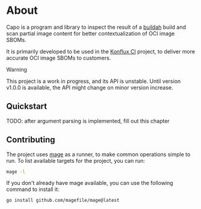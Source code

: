 # About

Capo is a program and library to inspect the result of a
[buildah](https://github.com/containers/buildah) build and scan partial image
content for better contextualization of OCI image SBOMs.

It is primarily developed to be used in the [Konflux CI](https://github.com/konflux-ci)
project, to deliver more accurate OCI image SBOMs to customers.

> [!WARNING]
> This project is a work in progress, and its API is unstable. Until version
> v1.0.0 is available, the API might change on minor version increase.

## Quickstart

TODO: after argument parsing is implemented, fill out this chapter

## Contributing
The project uses [mage](https://github.com/magefile/mage) as a runner, to make
common operations simple to run. To list available targets for the project, you
can run:
```sh
mage -l
```

If you don't already have mage available, you can use the following command to
install it:
```sh
go install github.com/magefile/mage@latest
```
